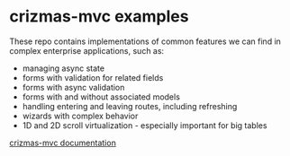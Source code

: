 # crizmas-mvc examples

These repo contains implementations of common features we can find in
complex enterprise applications, such as:
- managing async state
- forms with validation for related fields
- forms with async validation
- forms with and without associated models
- handling entering and leaving routes, including refreshing
- wizards with complex behavior
- 1D and 2D scroll virtualization - especially important for big tables

[crizmas-mvc documentation](https://raulsebastianmihaila.github.io/crizmas-mvc-docs)

